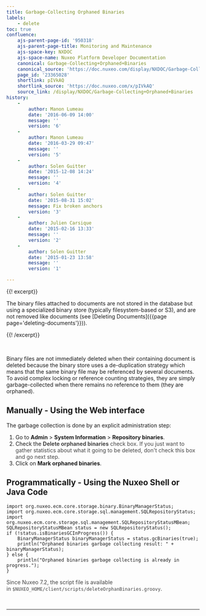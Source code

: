 ```yaml
---
title: Garbage-Collecting Orphaned Binaries
labels:
    - delete
toc: true
confluence:
    ajs-parent-page-id: '950318'
    ajs-parent-page-title: Monitoring and Maintenance
    ajs-space-key: NXDOC
    ajs-space-name: Nuxeo Platform Developer Documentation
    canonical: Garbage-Collecting+Orphaned+Binaries
    canonical_source: 'https://doc.nuxeo.com/display/NXDOC/Garbage-Collecting+Orphaned+Binaries'
    page_id: '23365028'
    shortlink: pIVkAQ
    shortlink_source: 'https://doc.nuxeo.com/x/pIVkAQ'
    source_link: /display/NXDOC/Garbage-Collecting+Orphaned+Binaries
history:
    - 
        author: Manon Lumeau
        date: '2016-06-09 14:00'
        message: ''
        version: '6'
    - 
        author: Manon Lumeau
        date: '2016-03-29 09:47'
        message: ''
        version: '5'
    - 
        author: Solen Guitter
        date: '2015-12-08 14:24'
        message: ''
        version: '4'
    - 
        author: Solen Guitter
        date: '2015-08-31 15:02'
        message: Fix broken anchors
        version: '3'
    - 
        author: Julien Carsique
        date: '2015-02-16 13:33'
        message: ''
        version: '2'
    - 
        author: Solen Guitter
        date: '2015-01-23 13:58'
        message: ''
        version: '1'

---
```

{{! excerpt}}

The binary files attached to documents are not stored in the database but using a specialized binary store (typically filesystem-based or S3), and are not removed like documents (see [Deleting Documents]({{page page='deleting-documents'}})).

{{! /excerpt}}

&nbsp;

Binary files are not immediately deleted when their containing document is deleted because the binary store uses a de-duplication strategy which means that the same binary file may be referenced by several documents. To avoid complex locking or reference counting strategies, they are simply garbage-collected when there remains no reference to them (they are orphaned).

## Manually - Using the Web interface

The garbage collection is done by an explicit administration step:

1.  Go to **Admin** > **System Information** > **Repository binaries**.<span style="color: rgb(68,68,68);">&nbsp;</span>
2.  Check the <span style="color: rgb(68,68,68);">**Delete orphaned binaries** check box. If you just want to gather statistics about what it going to be deleted, don't check this box and go next step.
    </span>
3.  Click on **Mark orphaned binaries**.
    <span style="color: rgb(68,68,68);">&nbsp;</span>

## Programmatically - Using the Nuxeo Shell or Java Code

```
import org.nuxeo.ecm.core.storage.binary.BinaryManagerStatus;
import org.nuxeo.ecm.core.storage.sql.management.SQLRepositoryStatus;
import org.nuxeo.ecm.core.storage.sql.management.SQLRepositoryStatusMBean;
SQLRepositoryStatusMBean status = new SQLRepositoryStatus();
if (!status.isBinariesGCInProgress()) {
    BinaryManagerStatus binaryManagerStatus = status.gcBinaries(true);
    println("Orphaned binaries garbage collecting result: " + binaryManagerStatus);
} else {
    println("Orphaned binaries garbage collecting is already in progress.");
}
```

<span style="color: rgb(68,68,68);">Since Nuxeo 7.2, the script file is available in&nbsp;`$NUXEO_HOME/client/scripts/deleteOrphanBinaries.groovy`.
</span>

&nbsp;

* * *